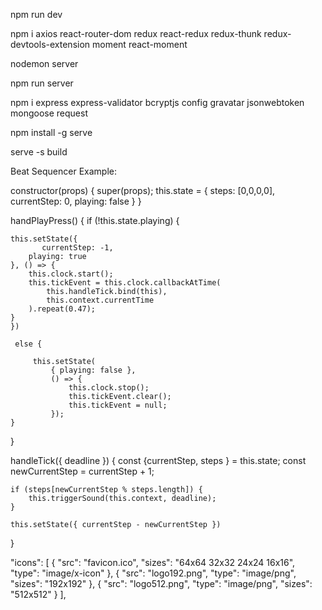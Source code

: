 npm run dev

npm i axios react-router-dom redux react-redux redux-thunk redux-devtools-extension moment react-moment

nodemon server

npm run server

npm i express express-validator bcryptjs config gravatar jsonwebtoken mongoose request

npm install -g serve

serve -s build

Beat Sequencer Example: 

constructor(props) {
    super(props);
    this.state = {
        steps: [0,0,0,0],
        currentStep: 0,
        playing: false
    }
}

handPlayPress() {
    if (!this.state.playing) {

    this.setState({
           currentStep: -1,
        playing: true
    }, () => {
        this.clock.start();
        this.tickEvent = this.clock.callbackAtTime(
            this.handleTick.bind(this),
            this.context.currentTime
        ).repeat(0.47);
    }
    })
     
     else {

         this.setState(
             { playing: false },
             () => {
                 this.clock.stop();
                 this.tickEvent.clear();
                 this.tickEvent = null;
             });
    }
}

handleTick({ deadline }) {
    const {currentStep, steps } = this.state;
    const newCurrentStep = currentStep + 1;

    if (steps[newCurrentStep % steps.length]) {
        this.triggerSound(this.context, deadline);
    }

    this.setState({ currentStep - newCurrentStep })
}

  "icons": [
    {
      "src": "favicon.ico",
      "sizes": "64x64 32x32 24x24 16x16",
      "type": "image/x-icon"
    },
    {
      "src": "logo192.png",
      "type": "image/png",
      "sizes": "192x192"
    },
    {
      "src": "logo512.png",
      "type": "image/png",
      "sizes": "512x512"
    }
  ],